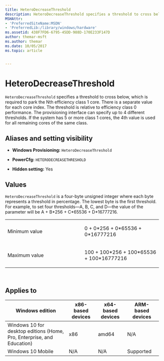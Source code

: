 ```yaml
---
title: HeteroDecreaseThreshold
description: HeteroDecreaseThreshold specifies a threshold to cross below, which is required to park the Nth efficiency class 1 core. There is a separate value for each core index. The threshold is relative to efficiency class 0 performance.
MSHAttr:
- 'PreferredSiteName:MSDN'
- 'PreferredLib:/library/windows/hardware'
ms.assetid: 438F7FD6-6795-45DD-988D-170E233F147D
author: themar-msft
ms.author: themar
ms.date: 10/05/2017
ms.topic: article


---
```


# HeteroDecreaseThreshold


`HeteroDecreaseThreshold` specifies a threshold to cross below, which is required to park the Nth efficiency class 1 core. There is a separate value for each core index. The threshold is relative to efficiency class 0 performance. The provisioning interface can specify up to 4 different thresholds. If the system has 5 or more class 1 cores, the 4th value is used for all remaining cores of the same class.

## <span id="Aliases_and_setting_visibility"></span><span id="aliases_and_setting_visibility"></span><span id="ALIASES_AND_SETTING_VISIBILITY"></span>Aliases and setting visibility


-   **Windows Provisioning:** `HeteroDecreaseThreshold`

-   **PowerCfg:** `HETERODECREASETHRESHOLD`

-   **Hidden setting:** Yes

## <span id="Values"></span><span id="values"></span><span id="VALUES"></span>Values


`HeteroDecreaseThreshold` is a four-byte unsigned integer where each byte represents a threshold in percentage. The lowest byte is the first threshold. For example, to set four thresholds—A, B, C, and D—the value of the parameter will be A + B\*256 + C\*65536 + D\*16777216.

<table>
<colgroup>
<col width="50%" />
<col width="50%" />
</colgroup>
<tbody>
<tr class="odd">
<td><p>Minimum value</p></td>
<td><p>0 + 0*256 + 0*65536 + 0*16777216</p></td>
</tr>
<tr class="even">
<td><p>Maximum value</p></td>
<td><p>100 + 100*256 + 100*65536 + 100*16777216</p></td>
</tr>
</tbody>
</table>

 

## <span id="Applies_to"></span><span id="applies_to"></span><span id="APPLIES_TO"></span>Applies to


| Windows edition                                                        | x86-based devices | x64-based devices | ARM-based devices |
|------------------------------------------------------------------------|-------------------|-------------------|-------------------|
| Windows 10 for desktop editions (Home, Pro, Enterprise, and Education) | x86               | amd64             | N/A               |
| Windows 10 Mobile                                                      | N/A               | N/A               | Supported         |
